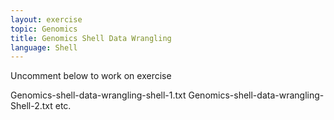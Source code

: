 ```yaml
---
layout: exercise
topic: Genomics
title: Genomics Shell Data Wrangling
language: Shell
---
```

Uncomment below to work on exercise

<!--

#### This file is Exercise Week (?) - Data Wrangling

1. **As an exercise**, try and change your existing script file, from using the `aln` method to the `mem` method. What output do you see?

2. BWA is a software package that uses kmers. What are the optimal kmers?


Insert two questions as set up with two solutions

Create solutions giving them the same name as this file except 
with .txt suffix, and numbers 1. 2. etc. to match the exercise numbers
Have to capitalize the "language" !!!!! tested !!!

-->

Genomics-shell-data-wrangling-shell-1.txt
Genomics-shell-data-wrangling-Shell-2.txt   etc.

